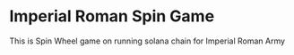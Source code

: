 # Imperial Roman Spin Game

This is Spin Wheel game on running solana chain for Imperial Roman Army
